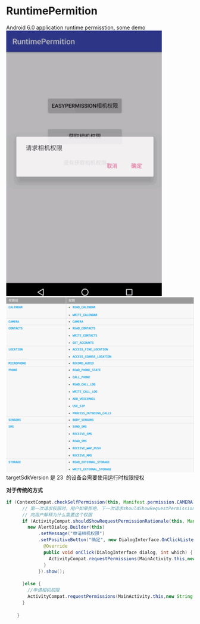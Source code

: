 # RuntimePermition
Android 6.0 application runtime permisstion, some demo
![](permissionrecord.gif)
![危险权限和权限组](permissions.jpg)
targetSdkVersion 是 23  的设备会需要使用运行时权限授权 

**对于传统的方式**
```java
if (ContextCompat.checkSelfPermission(this, Manifest.permission.CAMERA)!= PackageManager.PERMISSION_GRANTED) {
      // 第一次请求权限时，用户如果拒绝，下一次请求shouldShowRequestPermissionRationale()返回true
      // 向用户解释为什么需要这个权限
      if (ActivityCompat.shouldShowRequestPermissionRationale(this, Manifest.permission.CAMERA)) {
        new AlertDialog.Builder(this)
            .setMessage("申请相机权限")
            .setPositiveButton("确定", new DialogInterface.OnClickListener() {
              @Override
              public void onClick(DialogInterface dialog, int which) {
                ActivityCompat.requestPermissions(MainActivity.this,new String[]{Manifest.permission.CAMERA},1);
              }
            }).show();

      }else {
        //申请相机权限
        ActivityCompat.requestPermissions(MainActivity.this,new String[]{Manifest.permission.CAMERA,},1);
      }

    }
```

